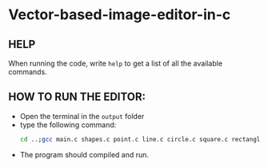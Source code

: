 # Vector-based-image-editor-in-c 

## HELP
When running the code, write ```help``` to get a list of all the available commands.

## HOW TO RUN THE EDITOR:
- Open the terminal in the ```output``` folder
- type the following command:<br>
  ```bash
  cd ..;gcc main.c shapes.c point.c line.c circle.c square.c rectangle.c polygon.c input.c display.c -o .\output\main.exe; cd output; ./main.exe
  ```
- The program should compiled and run.
